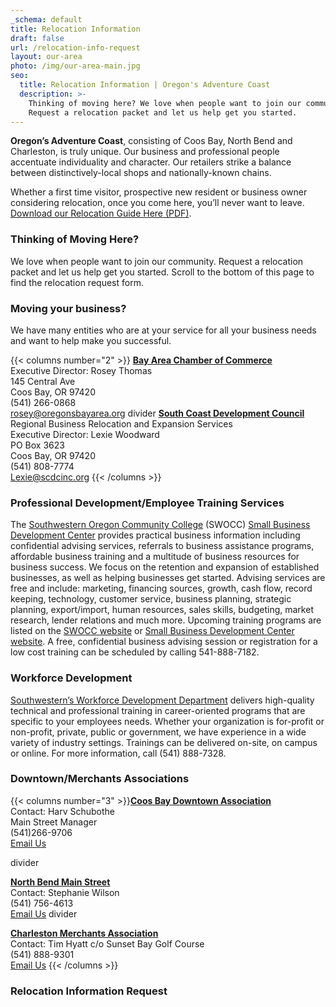 ```yaml
---
_schema: default
title: Relocation Information
draft: false
url: /relocation-info-request
layout: our-area
photo: /img/our-area-main.jpg
seo:
  title: Relocation Information | Oregon's Adventure Coast
  description: >-
    Thinking of moving here? We love when people want to join our community.
    Request a relocation packet and let us help get you started.
---
```

**Oregon’s Adventure Coast**, consisting of Coos Bay, North Bend and Charleston, is truly unique. Our business and professional people accentuate individuality and character. Our retailers strike a balance between distinctively-local shops and nationally-known chains.

Whether a first time visitor, prospective new resident or business owner considering relocation, once you come here, you’ll never want to leave. <a href="/img/Relocation-Guide.pdf" title="Coos Bay, North Bend, Charleston Relocation Guide PDF" target="_blank" rel="noopener">Download our Relocation Guide Here (PDF)</a>.

### Thinking of Moving Here?

We love when people want to join our community. Request a relocation packet and let us help get you started. Scroll to the bottom of this page to find the relocation request form.

### Moving your business?

We have many entities who are at your service for all your business needs and want to help make you successful.

{{< columns number="2" >}}
[**Bay Area Chamber of Commerce**](http://coosbaynorthbendcharlestonchamber.com)<br>Executive Director: Rosey Thomas<br>145 Central Ave<br>Coos Bay, OR 97420<br>(541) 266-0868<br>[rosey@oregonsbayarea.org](mailto:rosey@oregonsbayarea.org)
divider
[**South Coast Development Council**](https://www.scdcinc.org)<br>Regional Business Relocation and Expansion Services<br>Executive Director: Lexie Woodward<br>PO Box 3623<br>Coos Bay, OR 97420<br>(541) 808-7774<br>  [Lexie@scdcinc.org](mailto:Lexie@scdcinc.org)
{{< /columns >}}

### Professional Development/Employee Training Services

The [Southwestern Oregon Community College](https://www.socc.edu) (SWOCC) [Small Business Development Center](https://oregonsbdc.org/centers/southwestern-sbdc/) provides practical business information including confidential advising services, referrals to business assistance programs, affordable business training and a multitude of business resources for business success.  We focus on the retention and expansion of established businesses, as well as helping businesses get started.  Advising services are free and include: marketing, financing sources, growth, cash flow, record keeping, technology, customer service, business planning, strategic planning, export/import, human resources, sales skills, budgeting, market research, lender relations and much more.  Upcoming training programs are listed on the [SWOCC website](https://www.socc.edu) or [Small Business Development Center website](https://oregonsbdc.org/centers/southwestern-sbdc/).  A free, confidential business advising session or registration for a low cost training can be scheduled by calling 541-888-7182.

### Workforce Development

[Southwestern’s Workforce Development Department](https://www.socc.edu) delivers high-quality technical and professional training in career-oriented programs that are specific to your employees needs. Whether your organization is for-profit or non-profit, private, public or government, we have experience in a wide variety of industry settings. Trainings can be delivered on-site, on campus or online. For more information, call (541) 888-7328.

### Downtown/Merchants Associations

{{< columns number="3" >}}[**Coos Bay Downtown Association**](http://coosbaydowntown.org)<br>Contact: Harv Schubothe<br>Main Street Manager<br>(541)266-9706 <br>[Email Us](mailto:mainstreetmanager@coosbaydowntown.com)

divider

[**North Bend Main Street**](https://www.northbendoregon.us/pview.aspx?id=55034&catid=25)<br>Contact: Stephanie Wilson<br>(541) 756-4613<br>[Email Us](mailto:swilson@northbendcity.org)
divider


[**Charleston Merchants Association**](https://charlestonoregonmerchants.com)<br>Contact: Tim Hyatt c/o Sunset Bay Golf Course<br>(541) 888-9301<br>[Email Us](mailto:charliemerchants@gmail.com)
{{< /columns >}} &nbsp;

### Relocation Information Request

&nbsp;

&nbsp;
<script type="text/javascript" src="https://form.jotform.com/jsform/83167269356164"></script>
&nbsp;